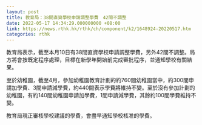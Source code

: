 ```yaml
---
layout: post
title: 教育局：38間直資學校申請調整學費　42間不調整
date: 2022-05-17 14:34:29.000000000 +08:00
link: https://news.rthk.hk/rthk/ch/component/k2/1648924-20220517.htm
categories: rthk
---
```


教育局表示，截至本月10日有38間直資學校申請調整學費，另外42間不調整。局方將會按既定程序處理，目標在新學年開始前完成審批程序，並通知學校有關結果。
 
至於幼稚園，截至4月，參加幼稚園教育計劃的約760間幼稚園當中，約300間申請加學費、3間申請減學費，約440間表示學費將維持不變。至於沒有參加計劃的幼稚園，有約140間幼稚園申請加學費，1間申請減學費，其餘約100間學費維持不變。

教育局現正審核學校建議的學費，會盡早通知學校核准的學費。
